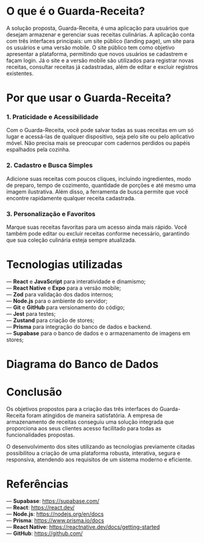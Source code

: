 # O que é o Guarda-Receita?

A solução proposta, Guarda-Receita, é uma aplicação para usuários que desejam armazenar e gerenciar suas receitas culinárias. A aplicação conta com três interfaces principais: um site público (landing page), um site para os usuários e uma versão mobile. O site público tem como objetivo apresentar a plataforma, permitindo que novos usuários se cadastrem e façam login. Já o site e a versão mobile são utilizados para registrar novas receitas, consultar receitas já cadastradas, além de editar e excluir registros existentes.

# Por que usar o Guarda-Receita?

### 1. Praticidade e Acessibilidade
Com o Guarda-Receita, você pode salvar todas as suas receitas em um só lugar e acessá-las de qualquer dispositivo, seja pelo site ou pelo aplicativo móvel. Não precisa mais se preocupar com cadernos perdidos ou papéis espalhados pela cozinha.

### 2. Cadastro e Busca Simples
Adicione suas receitas com poucos cliques, incluindo ingredientes, modo de preparo, tempo de cozimento, quantidade de porções e até mesmo uma imagem ilustrativa. Além disso, a ferramenta de busca permite que você encontre rapidamente qualquer receita cadastrada.

### 3. Personalização e Favoritos
Marque suas receitas favoritas para um acesso ainda mais rápido. Você também pode editar ou excluir receitas conforme necessário, garantindo que sua coleção culinária esteja sempre atualizada.

# Tecnologias utilizadas
— **React** e **JavaScript** para interatividade e dinamismo;  
— **React Native** e **Expo** para a versão mobile;  
— **Zod** para validação dos dados internos;   
— **Node.js** para o ambiente do servidor;  
— **Git** e **GitHub** para versionamento do código;  
— **Jest** para testes;  
— **Zustand** para criação de stores;  
— **Prisma** para integração do banco de dados e backend.  
— **Supabase** para o banco de dados e o armazenamento de imagens em stores;  

# Diagrama do Banco de Dados



# Conclusão  
Os objetivos propostos para a criação das três interfaces do Guarda-Receita foram atingidos de maneira satisfatória. A empresa de armazenamento de receitas conseguiu uma solução integrada que proporciona aos seus clientes acesso facilitado para todas as funcionalidades propostas.  

O desenvolvimento dos sites utilizando as tecnologias previamente citadas possibilitou a criação de uma plataforma robusta, interativa, segura e responsiva, atendendo aos requisitos de um sistema moderno e eficiente.

# Referências
— **Supabase**: https://supabase.com/  
— **React**: https://react.dev/  
— **Node.js**: https://nodejs.org/en/docs  
— **Prisma**: https://www.prisma.io/docs  
— **React Native**: https://reactnative.dev/docs/getting-started  
— **GitHub**: https://github.com/  

